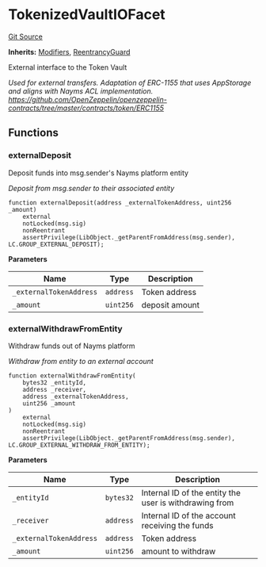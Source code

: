 # TokenizedVaultIOFacet
[Git Source](https://github.com/nayms/contracts-v3/blob/ea2c06f70609c813d27d424e0330651d3c634d21/src/facets/TokenizedVaultIOFacet.sol)

**Inherits:**
[Modifiers](/src/shared/Modifiers.sol/contract.Modifiers.md), [ReentrancyGuard](/src/utils/ReentrancyGuard.sol/abstract.ReentrancyGuard.md)

External interface to the Token Vault

*Used for external transfers. Adaptation of ERC-1155 that uses AppStorage and aligns with Nayms ACL implementation.
https://github.com/OpenZeppelin/openzeppelin-contracts/tree/master/contracts/token/ERC1155*


## Functions
### externalDeposit

Deposit funds into msg.sender's Nayms platform entity

*Deposit from msg.sender to their associated entity*


```solidity
function externalDeposit(address _externalTokenAddress, uint256 _amount)
    external
    notLocked(msg.sig)
    nonReentrant
    assertPrivilege(LibObject._getParentFromAddress(msg.sender), LC.GROUP_EXTERNAL_DEPOSIT);
```
**Parameters**

|Name|Type|Description|
|----|----|-----------|
|`_externalTokenAddress`|`address`|Token address|
|`_amount`|`uint256`|deposit amount|


### externalWithdrawFromEntity

Withdraw funds out of Nayms platform

*Withdraw from entity to an external account*


```solidity
function externalWithdrawFromEntity(
    bytes32 _entityId,
    address _receiver,
    address _externalTokenAddress,
    uint256 _amount
)
    external
    notLocked(msg.sig)
    nonReentrant
    assertPrivilege(LibObject._getParentFromAddress(msg.sender), LC.GROUP_EXTERNAL_WITHDRAW_FROM_ENTITY);
```
**Parameters**

|Name|Type|Description|
|----|----|-----------|
|`_entityId`|`bytes32`|Internal ID of the entity the user is withdrawing from|
|`_receiver`|`address`|Internal ID of the account receiving the funds|
|`_externalTokenAddress`|`address`|Token address|
|`_amount`|`uint256`|amount to withdraw|


